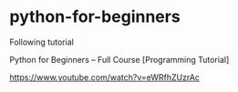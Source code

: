 # python-for-beginners

Following tutorial

Python for Beginners – Full Course [Programming Tutorial]

https://www.youtube.com/watch?v=eWRfhZUzrAc
